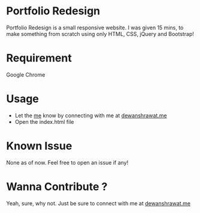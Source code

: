 # Portfolio Redesign
Portfolio Redesign is a small responsive website. I was given 15 mins, to make something from scratch using only HTML, CSS, jQuery and Bootstrap!

# Requirement
Google Chrome

# Usage
- Let the [me](https://dewanshrawat.me) know by connecting with me at [dewanshrawat.me](https://dewanshrawat.me)
- Open the index.html file

# Known Issue
None as of now. Feel free to open an issue if any!

# Wanna Contribute ?
Yeah, sure, why not. Just be sure to connect with me at [dewanshrawat.me](https://dewanshrawat.me)
